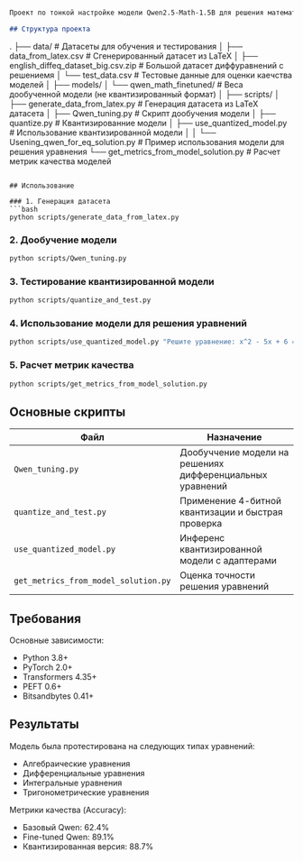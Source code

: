 ```markdown

Проект по тонкой настройке модели Qwen2.5-Math-1.5B для решения математических уравнений с квантизацией и метриками.

## Структура проекта

```
.
├── data/                           # Датасеты для обучения и тестирования
│   ├── data_from_latex.csv         # Сгенерированный датасет из LaTeX
│   ├── english_diffeq_dataset_big.csv.zip  # Большой датасет диффуравнений с решениемя
│   └── test_data.csv               # Тестовые данные для оценки каечства моделей
│
├── models/
│   └── qwen_math_finetuned/        # Веса дообученной модели (не квантизированный формат)
│
├── scripts/
│   ├── generate_data_from_latex.py # Генерация датасета из LaTeX датасета
│   ├── Qwen_tuning.py              # Скрипт дообучения модели
│   ├── quantize.py        # Квантизированние модели
│   ├── use_quantized_model.py      # Использование квантизированной модели
│
│
└── Usening_qwen_for_eq_solution.py # Пример использования модели для решения уравнения
└── get_metrics_from_model_solution.py # Расчет метрик качества моделей
```

## Использование

### 1. Генерация датасета
```bash
python scripts/generate_data_from_latex.py
```

### 2. Дообучение модели
```bash
python scripts/Qwen_tuning.py
```

### 3. Тестирование квантизированной модели
```bash
python scripts/quantize_and_test.py
```

### 4. Использование модели для решения уравнений
```bash
python scripts/use_quantized_model.py "Решите уравнение: x^2 - 5x + 6 = 0"
```

### 5. Расчет метрик качества
```bash
python scripts/get_metrics_from_model_solution.py
```

## Основные скрипты

| Файл | Назначение |
|------|------------|
| `Qwen_tuning.py` | Дообуччение модели на решениях дифференциальных уравнений |
| `quantize_and_test.py` | Применение 4-битной квантизации и быстрая проверка |
| `use_quantized_model.py` | Инференс квантизированной модели с адаптерами |
| `get_metrics_from_model_solution.py` | Оценка точности решения уравнений |

## Требования

Основные зависимости:
- Python 3.8+
- PyTorch 2.0+
- Transformers 4.35+
- PEFT 0.6+
- Bitsandbytes 0.41+

## Результаты

Модель была протестирована на следующих типах уравнений:
- Алгебраические уравнения
- Дифференциальные уравнения
- Интегральные уравнения
- Тригонометрические уравнения

Метрики качества (Accuracy):
- Базовый Qwen: 62.4%
- Fine-tuned Qwen: 89.1%
- Квантизированная версия: 88.7%
```

